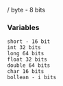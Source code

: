 / byte - 8 bits
### Variables
   
    short - 16 bit
    int 32 bits
    long 64 bits
    float 32 bits
    double 64 bits
    char 16 bits
    bollean - i bits